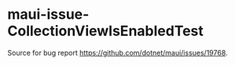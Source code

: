 # maui-issue-CollectionViewIsEnabledTest

Source for bug report https://github.com/dotnet/maui/issues/19768.
